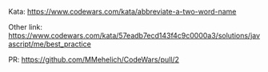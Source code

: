 Kata: https://www.codewars.com/kata/abbreviate-a-two-word-name

Other link: https://www.codewars.com/kata/57eadb7ecd143f4c9c0000a3/solutions/javascript/me/best_practice

PR: https://github.com/MMehelich/CodeWars/pull/2